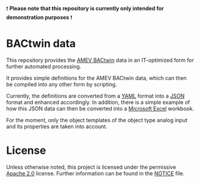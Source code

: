 :exclamation: **Please note that this repository is currently only intended for demonstration purposes** :exclamation:

# BACtwin data

This repository provides the [AMEV BACtwin](https://www.amev-online.de/AMEVInhalt/Planen/Gebaeudeautomation/BACtwin/) data in an IT-optimized form for further automated processing.

It provides simple definitions for the AMEV BACtwin data, which can then be compiled into any other form by scripting.

Currently, the definitions are converted from a [YAML](https://yaml.org/) format into a [JSON](https://www.json.org/json-en.html) format and enhanced accordingly. In addition, there is a simple example of how this JSON data can then be converted into a [Microsoft Excel](https://www.microsoft.com/en-us/microsoft-365/excel) workbook.

For the moment, only the object templates of the object type analog input and its properties are taken into account.

# License

Unless otherwise noted, this project is licensed under the permissive [Apache 2.0](https://www.apache.org/licenses/LICENSE-2.0) license. Further information can be found in the [NOTICE](./NOTICE) file.